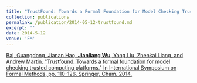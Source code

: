 ```yaml
---
title: "TrustFound: Towards a Formal Foundation for Model Checking Trusted Computing Platforms"
collection: publications
permalink: /publication/2014-05-12-trustfound.md
excerpt: ''
date: 2014-5-12
venue: 'FM'
---
```


[Bai, Guangdong, Jianan Hao, **Jianliang Wu**, Yang Liu, Zhenkai Liang, and Andrew Martin. "Trustfound: Towards a formal foundation for model checking trusted computing platforms." In International Symposium on Formal Methods, pp. 110-126. Springer, Cham, 2014.](https://link.springer.com/chapter/10.1007/978-3-319-06410-9_8)
